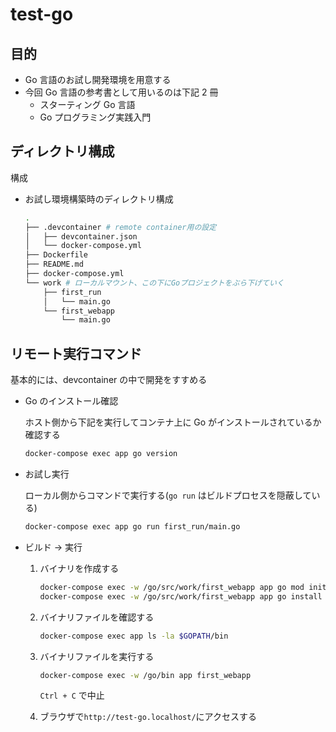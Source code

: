 # test-go

## 目的

- Go 言語のお試し開発環境を用意する
- 今回 Go 言語の参考書として用いるのは下記 2 冊
  - スターティング Go 言語
  - Go プログラミング実践入門

## ディレクトリ構成

構成

- お試し環境構築時のディレクトリ構成

  ```bash
  .
  ├── .devcontainer # remote container用の設定
  │   ├── devcontainer.json
  │   └── docker-compose.yml
  ├── Dockerfile
  ├── README.md
  ├── docker-compose.yml
  └── work # ローカルマウント、この下にGoプロジェクトをぶら下げていく
      ├── first_run
      │   └── main.go
      └── first_webapp
          └── main.go
  ```

## リモート実行コマンド

基本的には、devcontainer の中で開発をすすめる

- Go のインストール確認

  ホスト側から下記を実行してコンテナ上に Go がインストールされているか確認する

  ```bash
  docker-compose exec app go version
  ```

- お試し実行

  ローカル側からコマンドで実行する(`go run` はビルドプロセスを隠蔽している)

  ```bash
  docker-compose exec app go run first_run/main.go
  ```

- ビルド -> 実行

  1. バイナリを作成する

     ```bash
     docker-compose exec -w /go/src/work/first_webapp app go mod init first_webapp
     docker-compose exec -w /go/src/work/first_webapp app go install .
     ```

  1. バイナリファイルを確認する

     ```bash
     docker-compose exec app ls -la $GOPATH/bin
     ```

  1. バイナリファイルを実行する

     ```bash
     docker-compose exec -w /go/bin app first_webapp
     ```

     `Ctrl + C` で中止

  1. ブラウザで`http://test-go.localhost/`にアクセスする
